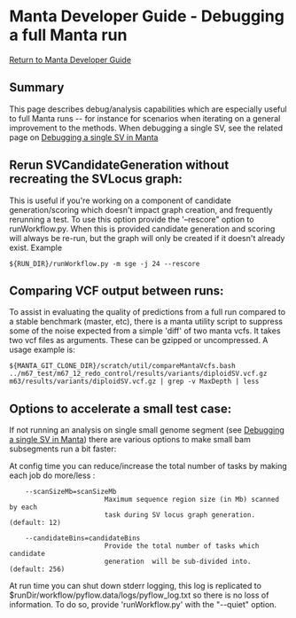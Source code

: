 
# Manta Developer Guide - Debugging a full Manta run

[Return to Manta Developer Guide](mantaDeveloperGuide.md)

## Summary

This page describes debug/analysis capabilities which are especially useful to full Manta runs -- for instance for scenarios when iterating on a general improvement to the methods. When debugging a single SV, see the related page on [Debugging a single SV in Manta](mantaDeveloperGuideDebugSingleSV.md)

## Rerun SVCandidateGeneration without recreating the SVLocus graph:

This is useful if you're working on a component of candidate generation/scoring which doesn't impact graph creation, and frequently rerunning a test. To use this option provide the '–rescore" option to runWorkflow.py. When this is provided candidate generation and scoring will always be re-run, but the graph will only be created if it doesn't already exist. Example

    ${RUN_DIR}/runWorkflow.py -m sge -j 24 --rescore


## Comparing VCF output between runs:
To assist in evaluating the quality of predictions from a full run compared to a stable benchmark (master, etc), there is a manta utility script to suppress some of the noise expected from a simple 'diff' of two manta vcfs. It takes two vcf files as arguments. These can be gzipped or uncompressed. A usage example is:

    ${MANTA_GIT_CLONE_DIR}/scratch/util/compareMantaVcfs.bash ../m67_test/m67_12_redo_control/results/variants/diploidSV.vcf.gz m63/results/variants/diploidSV.vcf.gz | grep -v MaxDepth | less


## Options to accelerate a small test case:

If not running an analysis on single small genome segment (see [Debugging a single SV in Manta](mantaDeveloperGuideDebugSingleSV.md)) there are various options to make small bam subsegments run a bit faster:

At config time you can reduce/increase the total number of tasks by making each job do more/less :

```
    --scanSizeMb=scanSizeMb
                        Maximum sequence region size (in Mb) scanned by each
                        task during SV locus graph generation. (default: 12)

    --candidateBins=candidateBins
                        Provide the total number of tasks which candidate
                        generation  will be sub-divided into. (default: 256)
```

At run time you can shut down stderr logging, this log is replicated to $runDir/workflow/pyflow.data/logs/pyflow_log.txt so there is no loss of information. To do so, provide 'runWorkflow.py' with the "--quiet" option.
